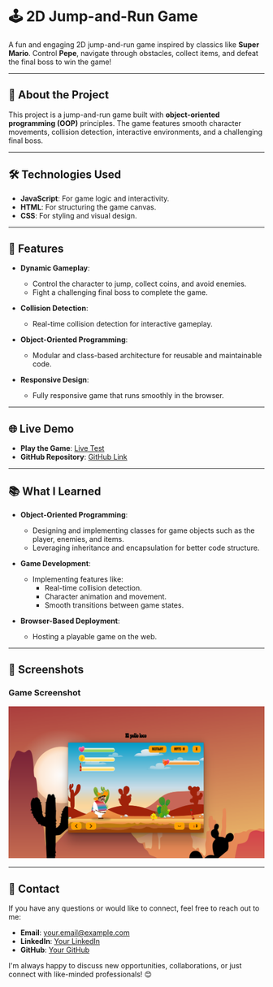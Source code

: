 # 🕹️ 2D Jump-and-Run Game

A fun and engaging 2D jump-and-run game inspired by classics like **Super Mario**. Control **Pepe**, navigate through obstacles, collect items, and defeat the final boss to win the game!

---

## 📖 About the Project

This project is a jump-and-run game built with **object-oriented programming (OOP)** principles. The game features smooth character movements, collision detection, interactive environments, and a challenging final boss.

---

## 🛠️ Technologies Used

- **JavaScript**: For game logic and interactivity.
- **HTML**: For structuring the game canvas.
- **CSS**: For styling and visual design.

---

## 🚀 Features

- **Dynamic Gameplay**:
  - Control the character to jump, collect coins, and avoid enemies.
  - Fight a challenging final boss to complete the game.
  
- **Collision Detection**:
  - Real-time collision detection for interactive gameplay.

- **Object-Oriented Programming**:
  - Modular and class-based architecture for reusable and maintainable code.

- **Responsive Design**:
  - Fully responsive game that runs smoothly in the browser.

---

## 🌐 Live Demo

- **Play the Game**: [Live Test](http://pollo-loco.vadim-wart.com/)  
- **GitHub Repository**: [GitHub Link](https://github.com/VadimWart/El-Pollo-Loco.git/)

---

## 📚 What I Learned

- **Object-Oriented Programming**:
  - Designing and implementing classes for game objects such as the player, enemies, and items.
  - Leveraging inheritance and encapsulation for better code structure.

- **Game Development**:
  - Implementing features like:
    - Real-time collision detection.
    - Character animation and movement.
    - Smooth transitions between game states.

- **Browser-Based Deployment**:
  - Hosting a playable game on the web.

---

## 🌟 Screenshots

### Game Screenshot
![Game Screenshot](./pepe.png)

---
## 📧 Contact

If you have any questions or would like to connect, feel free to reach out to me:

- **Email**: [your.email@example.com](mailto:contact@vadim-wart.com)
- **LinkedIn**: [Your LinkedIn](https://www.linkedin.com/in/vadim-wart-a4564a32a)
- **GitHub**: [Your GitHub](https://github.com/VadimWart)

I'm always happy to discuss new opportunities, collaborations, or just connect with like-minded professionals! 😊

